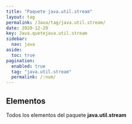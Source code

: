 ```yaml
---
title: "Paquete java.util.stream"
layout: tag
permalink: /Java/tag/java.util.stream/
date: 2020-12-29
key: Java.quetejava.util.stream
sidebar: 
  nav: java
aside: 
  toc: true
pagination: 
  enabled: true
  tag: "java.util.stream"
  permalink: /:num/
---
```


<h2>Elementos</h2>
Todos los elementos del paquete <strong>java.util.stream</strong>
